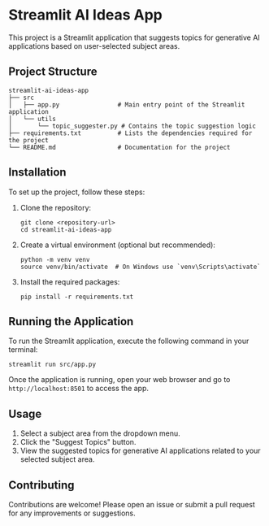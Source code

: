 # Streamlit AI Ideas App

This project is a Streamlit application that suggests topics for generative AI applications based on user-selected subject areas. 

## Project Structure

```
streamlit-ai-ideas-app
├── src
│   ├── app.py                # Main entry point of the Streamlit application
│   └── utils
│       └── topic_suggester.py # Contains the topic suggestion logic
├── requirements.txt          # Lists the dependencies required for the project
└── README.md                 # Documentation for the project
```

## Installation

To set up the project, follow these steps:

1. Clone the repository:
   ```
   git clone <repository-url>
   cd streamlit-ai-ideas-app
   ```

2. Create a virtual environment (optional but recommended):
   ```
   python -m venv venv
   source venv/bin/activate  # On Windows use `venv\Scripts\activate`
   ```

3. Install the required packages:
   ```
   pip install -r requirements.txt
   ```

## Running the Application

To run the Streamlit application, execute the following command in your terminal:

```
streamlit run src/app.py
```

Once the application is running, open your web browser and go to `http://localhost:8501` to access the app.

## Usage

1. Select a subject area from the dropdown menu.
2. Click the "Suggest Topics" button.
3. View the suggested topics for generative AI applications related to your selected subject area.

## Contributing

Contributions are welcome! Please open an issue or submit a pull request for any improvements or suggestions.